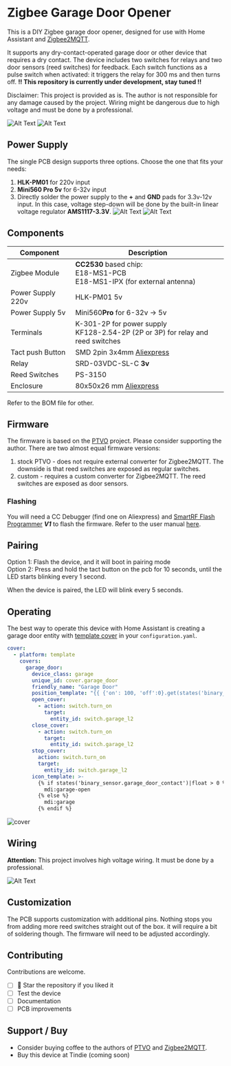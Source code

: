 # Zigbee Garage Door Opener
This is a DIY Zigbee garage door opener, designed for use with Home Assistant and [Zigbee2MQTT](https://www.zigbee2mqtt.io/).  
  
It supports any dry-contact-operated garage door or other device that requires a dry contact. The device includes two switches for relays and two door sensors (reed switches) for feedback. Each switch functions as a pulse switch when activated: it triggers the relay for 300 ms and then turns off.
**!! This repository is currently under development, stay tuned !!**

Disclaimer: This project is provided as is. The author is not responsible for any damage caused by the project. Wiring might be dangerous due to high voltage and must be done by a professional.

![Alt Text](img/lovelace.gif)
![Alt Text](img/controller_1.jpg)

## Power Supply
The single PCB design supports three options. Choose the one that fits your needs:
1. **HLK-PM01** for 220v input
2. **Mini560 Pro 5v** for 6-32v input
3. Directly solder the power supply to the **+** and **GND** pads for 3.3v-12v input. In this case, voltage step-down will be done by the built-in linear voltage regulator **AMS1117-3.3V**.
![Alt Text](img/ac_in.png) ![Alt Text](img/dc_in.png) 

## Components
| **Component**         | **Description**                                                                    | 
|-------------------|------------------------------------------------------------------------------------|
| Zigbee Module     | **CC2530** based chip:<br/>E18-MS1-PCB<br/>E18-MS1-IPX (for external antenna)      |
| Power Supply 220v | HLK-PM01 5v                                                                        |  
| Power Supply 5v   | Mini560**Pro** for 6-32v -> 5v                                                     |  
| Terminals         | K-301-2P for power supply<br/>KF128-2.54-2P (2P or 3P) for relay and reed switches |
| Tact push Button  | SMD 2pin 3x4mm [Aliexpress](https://www.aliexpress.com/item/32633728422.html)      |
| Relay             | SRD-03VDC-SL-C **3v**                                                              |
| Reed Switches     | PS-3150                                                                            |
| Enclosure         | 80x50x26 mm [Aliexpress](https://www.aliexpress.com/item/1005002656761229.html)    |

Refer to the BOM file for other.

## Firmware
The firmware is based on the [PTVO](https://ptvo.info/) project. Please consider supporting the author.
There are two almost equal firmware versions:
1) stock PTVO - does not require external converter for Zigbee2MQTT. The downside is that reed switches are exposed as regular switches.
2) custom - requires a custom converter for Zigbee2MQTT. The reed switches are exposed as door sensors.

### Flashing
You will need a CC Debugger (find one on Aliexpress) and [SmartRF Flash Programmer](https://www.ti.com/tool/FLASH-PROGRAMMER) **_V1_** to flash the firmware. Refer to the user manual [here](https://ptvo.info/how-to-select-and-flash-cc2530-144/).
## Pairing
Option 1: Flash the device, and it will boot in pairing mode  
Option 2: Press and hold the tact button on the pcb for 10 seconds, until the LED starts blinking every 1 second.

When the device is paired, the LED will blink every 5 seconds.
## Operating
The best way to operate this device with Home Assistant is creating a garage door entity with [template cover](https://www.home-assistant.io/integrations/cover.template/) in your `configuration.yaml`.
```yaml
cover:
  - platform: template
    covers:
      garage_door:
        device_class: garage
        unique_id: cover.garage_door
        friendly_name: "Garage Door"
        position_template: "{{ {'on': 100, 'off':0}.get(states('binary_sensor.garage_door_contact'))  }}"
        open_cover:
          - action: switch.turn_on
            target:
              entity_id: switch.garage_l2
        close_cover:
          - action: switch.turn_on
            target:
              entity_id: switch.garage_l2
        stop_cover:
          action: switch.turn_on
          target:
            entity_id: switch.garage_l2
        icon_template: >-
          {% if states('binary_sensor.garage_door_contact')|float > 0 %}
            mdi:garage-open
          {% else %}
            mdi:garage
          {% endif %}  
```

![cover](img/cover_ui.png)



## Wiring
**Attention:** This project involves high voltage wiring. It must be done by a professional.  

![Alt Text](img/wiring.drawio.png)

## Customization

The PCB supports customization with additional pins. Nothing stops you from adding more reed switches straight out of the box. it will require a bit of soldering though. The firmware will need to be adjusted accordingly.



## Contributing
Contributions are welcome.
- [ ] 🌟 Star the repository if you liked it 
- [ ] Test the device
- [ ] Documentation
- [ ] PCB improvements

## Support / Buy
- Consider buying coffee to the authors of [PTVO](https://ptvo.info/) and [Zigbee2MQTT](https://www.zigbee2mqtt.io/).
- Buy this device at Tindie (coming soon) 